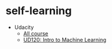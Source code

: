 # self-learning
* Udacity
    - [All course](https://www.udacity.com/courses/all)
    - [UD120: Intro to Machine Learning](https://classroom.udacity.com/courses/ud120)